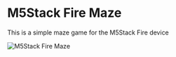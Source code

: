# M5Stack Fire Maze

This is a simple maze game for the M5Stack Fire device


![M5Stack Fire Maze](doc/m5stack-fire-maze.gif)